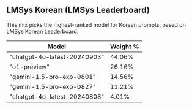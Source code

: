 ## LMSys Korean (LMSys Leaderboard)

This mix picks the highest-ranked model for Korean prompts, based on LMSys Korean Leaderboard.

| Model | Weight % |
|-------|----------|
| "chatgpt-4o-latest-20240903" | 44.06% |
| "o1-preview" | 26.16% |
| "gemini-1.5-pro-exp-0801" | 14.56% |
| "gemini-1.5-pro-exp-0827" | 11.21% |
| "chatgpt-4o-latest-20240808" | 4.01% |
